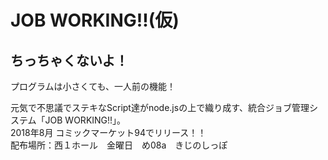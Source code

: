 # JOB WORKING!!(仮)

## ちっちゃくないよ！
プログラムは小さくても、一人前の機能！

元気で不思議でステキなScript達がnode.jsの上で織り成す、統合ジョブ管理システム「JOB WORKING!!」。<br>
2018年8月 コミックマーケット94でリリース！！<br>
配布場所：西１ホール　金曜日　め08a　きじのしっぽ
